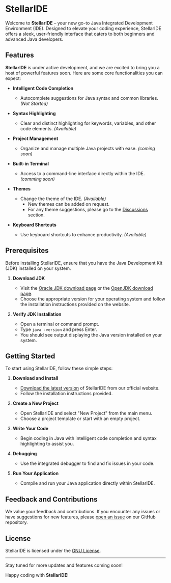# StellarIDE

Welcome to **StellarIDE** – your new go-to Java Integrated Development Environment (IDE). Designed to elevate your coding experience, StellarIDE offers a sleek, user-friendly interface that caters to both beginners and advanced Java developers.

## Features

**StellarIDE** is under active development, and we are excited to bring you a host of powerful features soon. Here are some core functionalities you can expect:

- **Intelligent Code Completion**
  - Autocomplete suggestions for Java syntax and common libraries. *(Not Started)*
  
- **Syntax Highlighting**
  - Clear and distinct highlighting for keywords, variables, and other code elements. *(Available)*
  
- **Project Management**
  - Organize and manage multiple Java projects with ease. *(coming soon)*
  
- **Built-in Terminal**
  - Access to a command-line interface directly within the IDE. *(comming soon)*
- **Themes**
  - Change the theme of the IDE. *(Available)*
    - New themes can be added on request.
    - For any theme suggestions, please go to the [Discussions](https://github.com/abhijeetkakade1234/StellarIDE/discussions/categories/ideas) section.
- **Keyboard Shortcuts**
  - Use keyboard shortcuts to enhance productivity. *(Available)*
  




## Prerequisites

Before installing StellarIDE, ensure that you have the Java Development Kit (JDK) installed on your system.

1. **Download JDK**
   - Visit the [Oracle JDK download page](https://www.oracle.com/java/technologies/javase-downloads.html) or the [OpenJDK download page](https://openjdk.java.net/install/).
   - Choose the appropriate version for your operating system and follow the installation instructions provided on the website.

2. **Verify JDK Installation**
   - Open a terminal or command prompt.
   - Type `java -version` and press Enter.
   - You should see output displaying the Java version installed on your system.

## Getting Started

To start using StellarIDE, follow these simple steps:

1. **Download and Install**
   - [Download the latest version](#) of StellarIDE from our official website.
   - Follow the installation instructions provided.

2. **Create a New Project**
   - Open StellarIDE and select "New Project" from the main menu.
   - Choose a project template or start with an empty project.

3. **Write Your Code**
   - Begin coding in Java with intelligent code completion and syntax highlighting to assist you.

4. **Debugging**
   - Use the integrated debugger to find and fix issues in your code.

5. **Run Your Application**
   - Compile and run your Java application directly within StellarIDE.

## Feedback and Contributions

We value your feedback and contributions. If you encounter any issues or have suggestions for new features, please [open an issue](#) on our GitHub repository.

## License

StellarIDE is licensed under the [GNU License](LICENSE).

---

Stay tuned for more updates and features coming soon!

Happy coding with **StellarIDE**!
